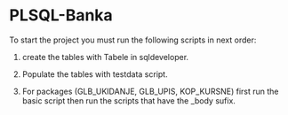 # PLSQL-Banka

To start the project you must run the following scripts in next order: 
        
1. create the tables with Tabele in sqldeveloper.
          
2. Populate the tables with testdata script.
          
3. For packages (GLB_UKIDANJE, GLB_UPIS, KOP_KURSNE) first run the basic script
   then run the scripts that have the _body sufix.
           
